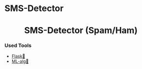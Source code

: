 # SMS-Detector
<h1 align="center"> SMS-Detector (Spam/Ham)</h1>

### Used Tools
 - [Flask🤖](#Flask-)
 - [ML-alg🚀](#ML-alg-)
